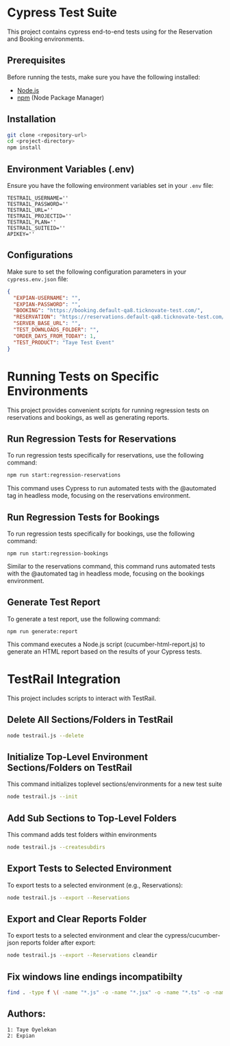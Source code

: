 # Cypress Test Suite

This project contains cypress end-to-end tests using for the Reservation and Booking environments.

## Prerequisites

Before running the tests, make sure you have the following installed:

- [Node.js](https://nodejs.org/)
- [npm](https://www.npmjs.com/) (Node Package Manager)

## Installation

```bash
git clone <repository-url>
cd <project-directory>
npm install
```
## Environment Variables (.env)

Ensure you have the following environment variables set in your `.env` file:

```env
TESTRAIL_USERNAME=''
TESTRAIL_PASSWORD=''
TESTRAIL_URL=''
TESTRAIL_PROJECTID=''
TESTRAIL_PLAN=''
TESTRAIL_SUITEID=''
APIKEY=''
```

## Configurations

Make sure to set the following configuration parameters in your `cypress.env.json` file:

```json
{
  "EXPIAN-USERNAME": "",
  "EXPIAN-PASSWORD": "",
  "BOOKING": "https://booking.default-qa8.ticknovate-test.com/",
  "RESERVATION": "https://reservations.default-qa8.ticknovate-test.com/",
  "SERVER_BASE_URL": "",
  "TEST_DOWNLOADS_FOLDER": "",
  "ORDER_DAYS_FROM_TODAY": 1,
  "TEST_PRODUCT": "Taye Test Event"
}
```

# Running Tests on Specific Environments

This project provides convenient scripts for running regression tests on reservations and bookings, as well as generating reports.

## Run Regression Tests for Reservations

To run regression tests specifically for reservations, use the following command:

```bash
npm run start:regression-reservations
```
This command uses Cypress to run automated tests with the @automated tag in headless mode, focusing on the reservations environment.

## Run Regression Tests for Bookings
To run regression tests specifically for bookings, use the following command:
```
npm run start:regression-bookings
```
Similar to the reservations command, this command runs automated tests with the @automated tag in headless mode, focusing on the bookings environment.


## Generate Test Report
To generate a test report, use the following command:

```
npm run generate:report
```
This command executes a Node.js script (cucumber-html-report.js) to generate an HTML report based on the results of your Cypress tests.

# TestRail Integration
This project includes scripts to interact with TestRail.

## Delete All Sections/Folders in TestRail
```bash
node testrail.js --delete
```
## Initialize Top-Level Environment Sections/Folders on TestRail
This command initializes toplevel sections/environments for a new test suite
```bash
node testrail.js --init
```
## Add Sub Sections to Top-Level Folders
This command adds test folders within environments
```bash
node testrail.js --createsubdirs
```
## Export Tests to Selected Environment
To export tests to a selected environment (e.g., Reservations):

```bash
node testrail.js --export --Reservations
```
## Export and Clear Reports Folder
To export tests to a selected environment and clear the cypress/cucumber-json reports folder after export:

```bash
node testrail.js --export --Reservations cleandir
```
## Fix windows line endings incompatibilty

```bash
find . -type f \( -name "*.js" -o -name "*.jsx" -o -name "*.ts" -o -name "*.tsx" \) -not -path "./node_modules/*" -exec sed -i 's/\r$//' {} \;
```

## Authors:
```
1: Taye Oyelekan
2: Expian
